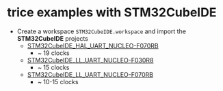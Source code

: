 # trice examples with STM32CubeIDE

- Create a workspace `STM32CubeIDE.workspace` and import the **STM32CubeIDE** projects
  - [STM32CubeIDE_HAL_UART_NUCLEO-F070RB](STM32CubeIDE_HAL_UART_NUCLEO-F070RB.md)
    - ~ 19 clocks
  - [STM32CubeIDE_LL_UART_NUCLEO-F030R8](STM32CubeIDE_LL_UART_NUCLEO-F030R8)
    - ~ 15 clocks
  - [STM32CubeIDE_LL_UART_NUCLEO-F070RB](STM32CubeIDE_LL_UART_NUCLEO-F070RB.md)
    - ~ 10-15 clocks


